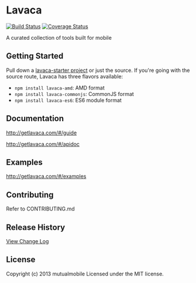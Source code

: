 # Lavaca

[![Build Status](https://travis-ci.org/mutualmobile/lavaca.svg?branch=dev)](https://travis-ci.org/mutualmobile/lavaca)
[![Coverage Status](https://coveralls.io/repos/mutualmobile/lavaca/badge.png?branch=dev)](https://coveralls.io/r/mutualmobile/lavaca?branch=dev)

A curated collection of tools built for mobile

## Getting Started

Pull down a [lavaca-starter
project](https://github.com/mutualmobile/lavaca-starter) or just the source. If
you're going with the source route, Lavaca has three flavors available:

- `npm install lavaca-amd`: AMD format
- `npm install lavaca-commonjs`: CommonJS format
- `npm install lavaca-es6`: ES6 module format

## Documentation
<http://getlavaca.com/#/guide>

<http://getlavaca.com/#/apidoc>

## Examples
<http://getlavaca.com/#/examples>

## Contributing
Refer to CONTRIBUTING.md

## Release History
[View Change Log](https://github.com/mutualmobile/lavaca/blob/master/CHANGELOG.md)

## License
Copyright (c) 2013 mutualmobile
Licensed under the MIT license.
